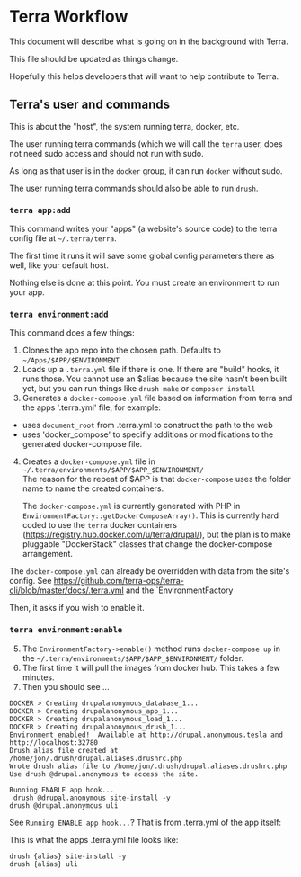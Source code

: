 Terra Workflow
==============

This document will describe what is going on in the background with Terra.

This file should be updated as things change.

Hopefully this helps developers that will want to help contribute to Terra.

## Terra's user and commands

This is about the "host", the system running terra, docker, etc.

The user running terra commands (which we will call the `terra` user, does not need sudo access and should not run with sudo.

As long as that user is in the `docker` group, it can run `docker` without sudo.

The user running terra commands should also be able to run `drush`.

### `terra app:add`

This command writes your "apps" (a website's source code) to the terra config file at `~/.terra/terra`.  

The first time it runs it will save some global config parameters there as well, like your default host.

Nothing else is done at this point. You must create an environment to run your app.

### `terra environment:add`

This command does a few things:

1. Clones the app repo into the chosen path. Defaults to `~/Apps/$APP/$ENVIRONMENT`.
2. Loads up a `.terra.yml` file if there is one. If there are "build" hooks, it runs those.  You cannot use an $alias because the site hasn't been built yet, but you can run things like `drush make` or `composer install`
3. Generates a `docker-compose.yml` file based on information from terra and the apps '.terra.yml' file, for example:
  - uses `document_root` from .terra.yml to construct the path to the web 
  - uses 'docker_compose' to specifiy additions or modifications to the generated docker-compose file.
4. Creates a `docker-compose.yml` file in `~/.terra/environments/$APP/$APP_$ENVIRONMENT/`  
   The reason for the repeat of $APP is that `docker-compose` uses the folder name to name the created containers.

   The `docker-compose.yml` is currently generated with PHP in `EnvironmentFactory::getDockerComposeArray()`.  This is currently hard coded to use the `terra` docker containers (https://registry.hub.docker.com/u/terra/drupal/), but the plan is to make pluggable "DockerStack" classes that change the docker-compose arrangement. 
   
  The `docker-compose.yml` can already be overridden with data from the site's config.  See https://github.com/terra-ops/terra-cli/blob/master/docs/.terra.yml and the `EnvironmentFactory

Then, it asks if you wish to enable it.

### `terra environment:enable`

5. The `EnvironmentFactory->enable()` method runs `docker-compose up` in the `~/.terra/environments/$APP/$APP_$ENVIRONMENT/` folder.
6. The first time it will pull the images from docker hub. This takes a few minutes.
7. Then you should see ...

```
DOCKER > Creating drupalanonymous_database_1...
DOCKER > Creating drupalanonymous_app_1...
DOCKER > Creating drupalanonymous_load_1...
DOCKER > Creating drupalanonymous_drush_1...
Environment enabled!  Available at http://drupal.anonymous.tesla and http://localhost:32780
Drush alias file created at /home/jon/.drush/drupal.aliases.drushrc.php
Wrote drush alias file to /home/jon/.drush/drupal.aliases.drushrc.php
Use drush @drupal.anonymous to access the site.

Running ENABLE app hook...
 drush @drupal.anonymous site-install -y
drush @drupal.anonymous uli
```

See `Running ENABLE app hook...`? That is from .terra.yml of the app itself:

This is what the apps .terra.yml file looks like:

```
drush {alias} site-install -y
drush {alias} uli
```



